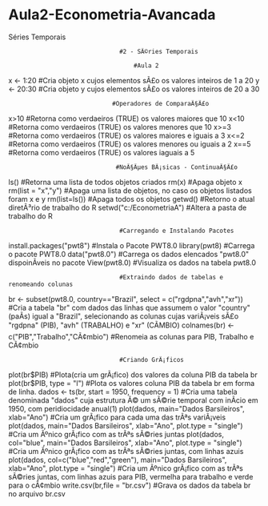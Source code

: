 # Aula2-Econometria-Avancada
Séries Temporais

                                   #2 - SÃ©ries Temporais

                                       #Aula 2

x <- 1:20                 #Cria objeto x cujos elementos sÃ£o os valores inteiros de 1 a 20
y <- 20:30                #Cria objeto y cujos elementos sÃ£o os valores inteiros de 20 a 30


                                 #Operadores de ComparaÃ§Ã£o

x>10                      #Retorna como verdaeiros (TRUE)  os valores maiores que 10
x<10                      #Retorna como verdaeiros (TRUE)  os valores menores que 10
x>=3                      #Retorna como verdaeiros (TRUE)  os valores maiores e iguais a 3
x<=2                      #Retorna como verdaeiros (TRUE)  os valores menores ou iguais a 2
x==5                      #Retorna como verdaeiros (TRUE)  os valores iaguais a 5

                                  #NoÃ§Ãµes BÃ¡sicas - ContinuaÃ§Ã£o

ls()                      #Retorna uma lista de todos objetos criados
rm(x)                     #Apaga objeto x
rm(list = "x","y")        #Apaga uma lista de objetos, no caso os objetos listados foram x e y
rm(list=ls())             #Apaga todos os objetos
getwd()                   #Retorno o atual diretÃ³rio de trabalho do R
setwd("c:/EconometriaA")  #Altera a pasta de trabalho do R

                                   #Carregando e Instalando Pacotes

install.packages("pwt8")                       #Instala o Pacote PWT8.0
library(pwt8)                                  #Carrega o pacote PWT8.0
data("pwt8.0")                                 #Carrega os dados elencados "pwt8.0" dispoinÃ­veis no pacote
View(pwt8.0)                                   #Visualiza os dados na tabela pwt8.0

                                   #Extraindo dados de tabelas e renomeando colunas

br <- subset(pwt8.0, country=="Brazil", select = c("rgdpna","avh","xr"))  #Cria a tabela "br" com dados das linhas que assumem o valor "country" (paÃ­s) igual a "Brazil", selecionando as colunas cujas variÃ¡veis sÃ£o "rgdpna" (PIB), "avh" (TRABALHO)  e "xr" (CÃMBIO)
colnames(br) <-  c("PIB","Trabalho","CÃ¢mbio")  #Renomeia as colunas para PIB, Trabalho e CÃ¢mbio

                                   #Criando GrÃ¡ficos

plot(br$PIB)                                   #Plota(cria um grÃ¡fico) dos valores da coluna PIB da tabela br
plot(br$PIB, type = "l")                       #Plota os valores  coluna PIB da tabela br em forma de linha.
dados <- ts(br, start = 1950, frequency = 1)   #Cria uma tabela denominada "dados" cuja estrutura Ã© um sÃ©rie temporal com inÃ­cio em 1950, com peridiocidade anual(1)
plot(dados, main="Dados Barsileiros", xlab="Ano")                                #Cria um grÃ¡fico para cada uma das trÃªs variÃ¡veis
plot(dados, main="Dados Barsileiros", xlab="Ano", plot.type = "single")          #Cria um Ãºnico grÃ¡fico com as trÃªs sÃ©ries juntas
plot(dados, col="blue", main="Dados Barsileiros", xlab="Ano", plot.type = "single")                   #Cria um Ãºnico grÃ¡fico com as trÃªs sÃ©ries juntas, com linhas azuis
plot(dados, col=c("blue","red","green"), main="Dados Barsileiros", xlab="Ano", plot.type = "single")   #Cria um Ãºnico grÃ¡fico com as trÃªs sÃ©ries juntas, com linhas azuis para  PIB, vermelha para trabalho e verde para o cÃ¢mbio
write.csv(br,file = "br.csv")                 #Grava os dados da tabela br no arquivo br.csv


